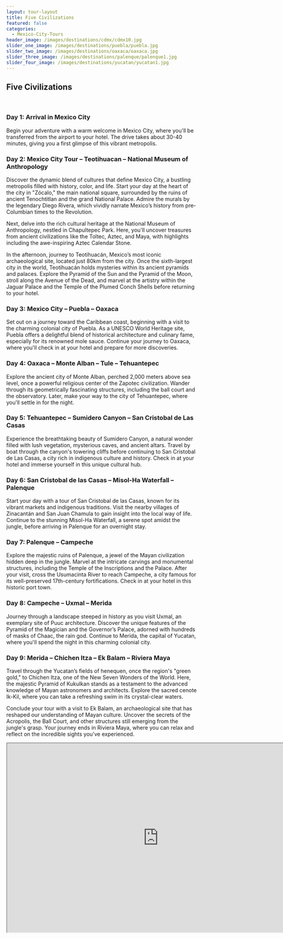 ```yaml
---
layout: tour-layout
title: Five Civilizations
featured: false
categories:
  - Mexico-City-Tours
header_image: /images/destinations/cdmx/cdmx10.jpg
slider_one_image: /images/destinations/puebla/puebla.jpg
slider_two_image: /images/destinations/oaxaca/oaxaca.jpg
slider_three_image: /images/destinations/palenque/palenque1.jpg
slider_four_image: /images/destinations/yucatan/yucatan1.jpg
---
```

## Five Civilizations

&nbsp;

### Day 1: Arrival in Mexico City
Begin your adventure with a warm welcome in Mexico City, where you'll be transferred from the airport to your hotel. The drive takes about 30-40 minutes, giving you a first glimpse of this vibrant metropolis.

### Day 2: Mexico City Tour – Teotihuacan – National Museum of Anthropology
Discover the dynamic blend of cultures that define Mexico City, a bustling metropolis filled with history, color, and life. Start your day at the heart of the city in "Zócalo," the main national square, surrounded by the ruins of ancient Tenochtitlan and the grand National Palace. Admire the murals by the legendary Diego Rivera, which vividly narrate Mexico’s history from pre-Columbian times to the Revolution.

Next, delve into the rich cultural heritage at the National Museum of Anthropology, nestled in Chapultepec Park. Here, you'll uncover treasures from ancient civilizations like the Toltec, Aztec, and Maya, with highlights including the awe-inspiring Aztec Calendar Stone.

In the afternoon, journey to Teotihuacán, Mexico’s most iconic archaeological site, located just 80km from the city. Once the sixth-largest city in the world, Teotihuacán holds mysteries within its ancient pyramids and palaces. Explore the Pyramid of the Sun and the Pyramid of the Moon, stroll along the Avenue of the Dead, and marvel at the artistry within the Jaguar Palace and the Temple of the Plumed Conch Shells before returning to your hotel.

### Day 3: Mexico City – Puebla – Oaxaca
Set out on a journey toward the Caribbean coast, beginning with a visit to the charming colonial city of Puebla. As a UNESCO World Heritage site, Puebla offers a delightful blend of historical architecture and culinary fame, especially for its renowned mole sauce. Continue your journey to Oaxaca, where you'll check in at your hotel and prepare for more discoveries.

### Day 4: Oaxaca – Monte Alban – Tule – Tehuantepec
Explore the ancient city of Monte Alban, perched 2,000 meters above sea level, once a powerful religious center of the Zapotec civilization. Wander through its geometrically fascinating structures, including the ball court and the observatory. Later, make your way to the city of Tehuantepec, where you'll settle in for the night.

### Day 5: Tehuantepec – Sumidero Canyon – San Cristobal de Las Casas
Experience the breathtaking beauty of Sumidero Canyon, a natural wonder filled with lush vegetation, mysterious caves, and ancient altars. Travel by boat through the canyon's towering cliffs before continuing to San Cristobal de Las Casas, a city rich in indigenous culture and history. Check in at your hotel and immerse yourself in this unique cultural hub.

### Day 6: San Cristobal de las Casas – Misol-Ha Waterfall – Palenque
Start your day with a tour of San Cristobal de las Casas, known for its vibrant markets and indigenous traditions. Visit the nearby villages of Zinacantán and San Juan Chamula to gain insight into the local way of life. Continue to the stunning Misol-Ha Waterfall, a serene spot amidst the jungle, before arriving in Palenque for an overnight stay.

### Day 7: Palenque – Campeche
Explore the majestic ruins of Palenque, a jewel of the Mayan civilization hidden deep in the jungle. Marvel at the intricate carvings and monumental structures, including the Temple of the Inscriptions and the Palace. After your visit, cross the Usumacinta River to reach Campeche, a city famous for its well-preserved 17th-century fortifications. Check in at your hotel in this historic port town.

### Day 8: Campeche – Uxmal – Merida
Journey through a landscape steeped in history as you visit Uxmal, an exemplary site of Puuc architecture. Discover the unique features of the Pyramid of the Magician and the Governor’s Palace, adorned with hundreds of masks of Chaac, the rain god. Continue to Merida, the capital of Yucatan, where you'll spend the night in this charming colonial city.

### Day 9: Merida – Chichen Itza – Ek Balam – Riviera Maya
Travel through the Yucatan’s fields of henequen, once the region's "green gold," to Chichen Itza, one of the New Seven Wonders of the World. Here, the majestic Pyramid of Kukulkan stands as a testament to the advanced knowledge of Mayan astronomers and architects. Explore the sacred cenote Ik-Kil, where you can take a refreshing swim in its crystal-clear waters.

Conclude your tour with a visit to Ek Balam, an archaeological site that has reshaped our understanding of Mayan culture. Uncover the secrets of the Acropolis, the Ball Court, and other structures still emerging from the jungle's grasp. Your journey ends in Riviera Maya, where you can relax and reflect on the incredible sights you've experienced.


<div class='map-container'>

<iframe src="https://www.google.com/maps/d/u/0/embed?mid=1rk8ohWGYtDf1j1cK56uGo1FLvKqTTOY&ehbc=2E312F&noprof=1" width="800" height="500"></iframe>

</div>

&nbsp;

